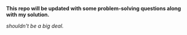 **This repo will be updated with some problem-solving questions along with my solution.**

*shouldn't be a big deal.*
